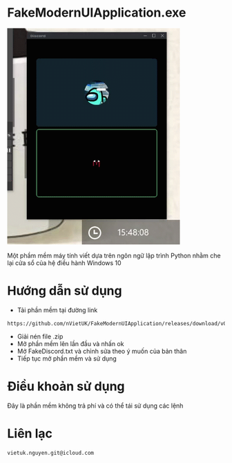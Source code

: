# FakeModernUIApplication.exe
![alt text](./image/2021-06-15-15-48-02.gif)

Một phầm mềm máy tính viết dựa trên ngôn ngữ lập trình Python nhằm che lại cửa sổ của hệ điều hành Windows 10

# Hướng dẫn sử dụng
* Tải phần mềm tại đường link
``` 
https://github.com/nVietUK/FakeModernUIApplication/releases/download/v0.1/FakeDiscord.zip
```
* Giải nén file .zip
* Mở phần mềm lên lần đầu và nhấn ok
* Mở FakeDiscord.txt và chỉnh sửa theo ý muốn của bản thân
* Tiếp tục mở phần mềm và sử dụng
# Điều khoản sử dụng
Đây là phần mềm không trả phí và có thể tái sử dụng các lệnh
# Liên lạc
```bash
vietuk.nguyen.git@icloud.com
```